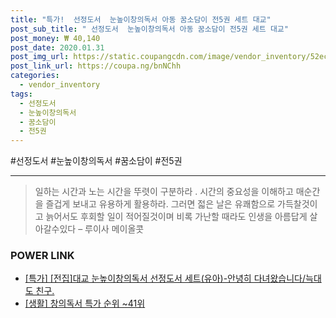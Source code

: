 ```yaml
--- 
title: "특가!  선정도서  눈높이창의독서 아동 꿈소담이 전5권 세트 대교" 
post_sub_title: " 선정도서  눈높이창의독서 아동 꿈소담이 전5권 세트 대교" 
post_money: ₩ 40,140 
post_date: 2020.01.31 
post_img_url: https://static.coupangcdn.com/image/vendor_inventory/52ec/2deefe6ffff2d1bf0027af5264020ad8513560c6ce4bfd575fe8a88239d5.png 
post_link_url: https://coupa.ng/bnNChh 
categories: 
  - vendor_inventory 
tags: 
  - 선정도서 
  - 눈높이창의독서 
  - 꿈소담이 
  - 전5권 
--- 
```

  #선정도서 #눈높이창의독서 #꿈소담이 #전5권 
<hr> 

> 일하는 시간과 노는 시간을 뚜렷이 구분하라 . 시간의 중요성을 이해하고 매순간을 즐겁게 보내고 유용하게 활용하라. 그러면 젋은 날은 유쾌함으로 가득찰것이고 늙어서도 후회할 일이 적어질것이며 비록 가난할 때라도 인생을 아름답게 살아갈수있다  – 루이사 메이올콧 


### POWER LINK

* <a href="https://blog.naver.com/an0733/221791956138" target="_blank">[특가] [전집]대교 눈높이창의독서 선정도서 세트(유아)-안녕히 다녀왔습니다/늑대도 친구.</a>
* <a href="https://blog.naver.com/sakai111/221790909934" target="_blank"> [생활] 창의독서 특가 순위 ~41위</a>
